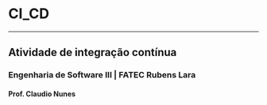 # CI_CD
_________________________________________________________________________________________________________________________

## Atividade de integração contínua
### Engenharia de Software III | FATEC Rubens Lara
#### Prof. Claudio Nunes
